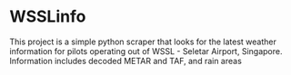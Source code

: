 # WSSLinfo

<p>This project is a simple python scraper that looks for the latest weather information for pilots operating out of WSSL - Seletar Airport, Singapore. Information includes decoded METAR and TAF, and rain areas</p>
